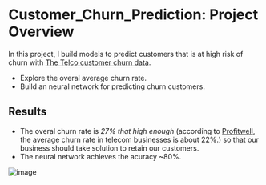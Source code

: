 # Customer_Churn_Prediction: Project Overview

In this project, I build models to predict customers that is at high risk of churn with [The Telco customer churn data](https://www.kaggle.com/blastchar/telco-customer-churn).
- Explore the overal average churn rate.
- Build an neural network for predicting churn customers.

## Results
- The overal churn rate is *27% that high enough* (according to [Profitwell](https://www.profitwell.com/customer-retention/industry-rates), the average churn rate in telecom businesses is about 22%.) so that our business should take solution to retain our customers. 
- The neural network achieves the acuracy ~80%.

![image](https://user-images.githubusercontent.com/92033058/136209824-d434f639-d0db-4f21-8968-eea81749a10d.png)
